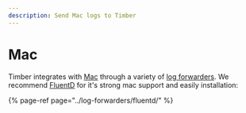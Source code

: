 ```yaml
---
description: Send Mac logs to Timber
---
```


# Mac

Timber integrates with [Mac](https://www.apple.com/macos) through a variety of [log forwarders](../log-forwarders/). We recommend [FluentD](../log-forwarders/fluentd/) for it's strong mac support and easily installation:

{% page-ref page="../log-forwarders/fluentd/" %}

